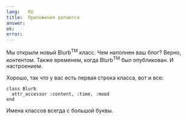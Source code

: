 ```yaml
---
lang:   RU
title:  Приложения делаются
answer: 
ok:     
error:  
---
```


Мы открыли новый Blurb<sup>TM</sup> класс. Чем наполнен ваш блог?
Верно, контентом. Также временем, когда Blurb<sup>TM</sup> был опубликован. И настроением.

Хорошо, так что у вас есть первая строка класса, вот и все:

    class Blurb
      attr_accessor :content, :time, :mood
    end

Имена классов всегда с большой буквы.
